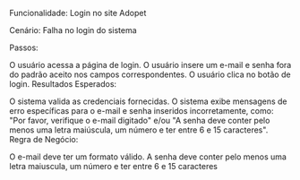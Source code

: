 Funcionalidade: Login no site Adopet

Cenário: Falha no login do sistema

Passos:

O usuário acessa a página de login.
O usuário insere um e-mail e senha fora do padrão aceito nos campos correspondentes.
O usuário clica no botão de login.
Resultados Esperados:

O sistema valida as credenciais fornecidas.
O sistema exibe mensagens de erro específicas para o e-mail e senha inseridos incorretamente, como: "Por favor, verifique o e-mail digitado" e/ou "A senha deve conter pelo menos uma letra maiúscula, um número e ter entre 6 e 15 caracteres".
Regra de Negócio:

O e-mail deve ter um formato válido.
A senha deve conter pelo menos uma letra maiuscula, um número e ter entre 6 e 15 caracteres